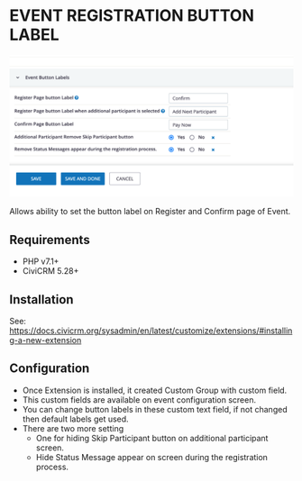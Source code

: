 # EVENT REGISTRATION BUTTON LABEL

![Screenshot](/images/event_registration_buttons.png)

Allows ability to set the button label on Register and Confirm page of Event.

## Requirements

* PHP v7.1+
* CiviCRM 5.28+

## Installation

See: https://docs.civicrm.org/sysadmin/en/latest/customize/extensions/#installing-a-new-extension



## Configuration
* Once Extension is installed, it created Custom Group with custom field.
* This custom fields are available on event configuration screen.
* You can change button labels in these custom text field, if not changed then default labels get used.
* There are two more setting
   * One for hiding Skip Participant button on additional participant screen.
   * Hide Status Message appear on screen during the registration process.


